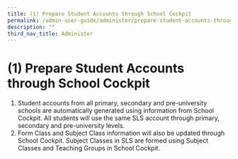 ```yaml
---
title: (1) Prepare Student Accounts through School Cockpit
permalink: /admin-user-guide/administer/prepare-student-accounts-through-school-cockpit/
description: ""
third_nav_title: Administer
---
```

<h1 id="-1-prepare-student-accounts-through-school-cockpit">(1) Prepare Student Accounts through School Cockpit</h1>
<ol>
<li>Student accounts from all primary, secondary and pre-university schools are automatically generated using information from School Cockpit. All students will use the same SLS account through primary, secondary and pre-university levels.</li>
<li>Form Class and Subject Class information will also be updated through School Cockpit. Subject Classes in SLS are formed using Subject Classes and Teaching Groups in School Cockpit.</li>
</ol>